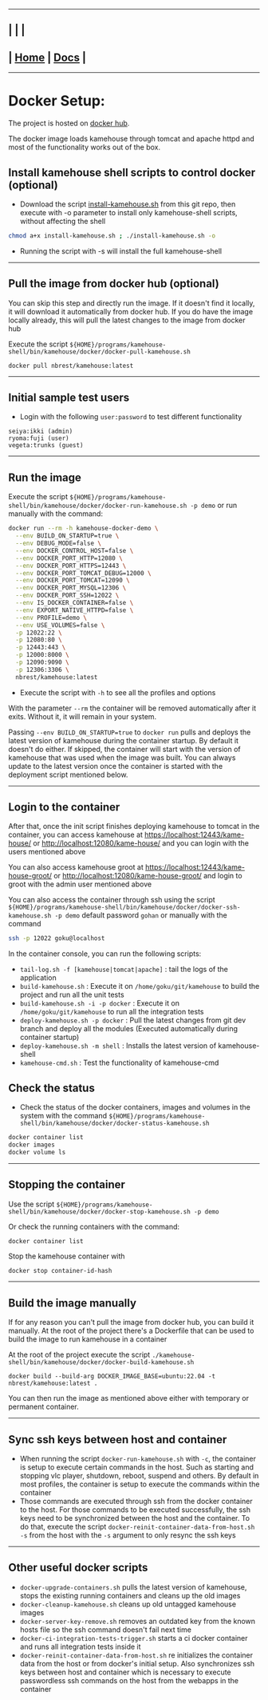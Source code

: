 ---------------------------------------------------------------
| | |
---------------------------------------------------------------
| [Home](/README.md) | [Docs](/docs/README.md) |
---------------------------------------------------------------

*********************

# Docker Setup:

The project is hosted on [docker hub](https://hub.docker.com/repository/docker/nbrest/kamehouse).

The docker image loads kamehouse through tomcat and apache httpd and most of the functionality works out of the box.

## Install kamehouse shell scripts to control docker (optional)

- Download the script [install-kamehouse.sh](/scripts/install-kamehouse.sh) from this git repo, then execute with -o parameter to install only kamehouse-shell scripts, without affecting the shell
```sh
chmod a+x install-kamehouse.sh ; ./install-kamehouse.sh -o
```
- Running the script with -s will install the full kamehouse-shell

*********************

## Pull the image from docker hub (optional)

You can skip this step and directly run the image. If it doesn't find it locally, it will download it automatically from docker hub. If you do have the image locally already, this will pull the latest changes to the image from docker hub

Execute the script `${HOME}/programs/kamehouse-shell/bin/kamehouse/docker/docker-pull-kamehouse.sh`

```
docker pull nbrest/kamehouse:latest
```

*********************

## Initial sample test users

- Login with the following `user:password` to test different functionality

```
seiya:ikki (admin)
ryoma:fuji (user)
vegeta:trunks (guest)
```

*********************

## Run the image

Execute the script `${HOME}/programs/kamehouse-shell/bin/kamehouse/docker/docker-run-kamehouse.sh -p demo` or run manually with the command:
```sh
docker run --rm -h kamehouse-docker-demo \
  --env BUILD_ON_STARTUP=true \
  --env DEBUG_MODE=false \
  --env DOCKER_CONTROL_HOST=false \
  --env DOCKER_PORT_HTTP=12080 \
  --env DOCKER_PORT_HTTPS=12443 \
  --env DOCKER_PORT_TOMCAT_DEBUG=12000 \
  --env DOCKER_PORT_TOMCAT=12090 \
  --env DOCKER_PORT_MYSQL=12306 \
  --env DOCKER_PORT_SSH=12022 \
  --env IS_DOCKER_CONTAINER=false \
  --env EXPORT_NATIVE_HTTPD=false \
  --env PROFILE=demo \
  --env USE_VOLUMES=false \
  -p 12022:22 \
  -p 12080:80 \
  -p 12443:443 \
  -p 12000:8000 \
  -p 12090:9090 \
  -p 12306:3306 \
  nbrest/kamehouse:latest
```

- Execute the script with `-h` to see all the profiles and options

With the parameter `--rm` the container will be removed automatically after it exits. Without it, it will remain in your system.

Passing `--env BUILD_ON_STARTUP=true` to `docker run` pulls and deploys the latest version of kamehouse during the container startup. By default it doesn't do either. If skipped, the container will start with the version of kamehouse that was used when the image was built. You can always update to the latest version once the container is started with the deployment script mentioned below.

*********************

## Login to the container

After that, once the init script finishes deploying kamehouse to tomcat in the container, you can access kamehouse at [https://localhost:12443/kame-house/](https://localhost:12443/kame-house/) or [http://localhost:12080/kame-house/](http://localhost:12080/kame-house/) and you can login with the users mentioned above

You can also access kamehouse groot at [https://localhost:12443/kame-house-groot/](https://localhost:12443/kame-house-groot/) or [http://localhost:12080/kame-house-groot/](http://localhost:12080/kame-house-groot/) and login to groot with the admin user mentioned above

You can also access the container through ssh using the script `${HOME}/programs/kamehouse-shell/bin/kamehouse/docker/docker-ssh-kamehouse.sh -p demo` default password `gohan` or manually with the command

```sh
ssh -p 12022 goku@localhost
``` 

In the container console, you can run the following scripts:

- `tail-log.sh -f [kamehouse|tomcat|apache]` : tail the logs of the application
- `build-kamehouse.sh` : Execute it on `/home/goku/git/kamehouse` to build the project and run all the unit tests
- `build-kamehouse.sh -i -p docker` : Execute it on `/home/goku/git/kamehouse` to run all the integration tests
- `deploy-kamehouse.sh -p docker` : Pull the latest changes from git dev branch and deploy all the modules (Executed automatically during container startup)
- `deploy-kamehouse.sh -m shell` : Installs the latest version of kamehouse-shell
- `kamehouse-cmd.sh` : Test the functionality of kamehouse-cmd

## Check the status

- Check the status of the docker containers, images and volumes in the system with the command `${HOME}/programs/kamehouse-shell/bin/kamehouse/docker/docker-status-kamehouse.sh`

```sh
docker container list
docker images
docker volume ls
```

*********************

## Stopping the container

Use the script `${HOME}/programs/kamehouse-shell/bin/kamehouse/docker/docker-stop-kamehouse.sh -p demo`

Or check the running containers with the command: 

```sh
docker container list
```

Stop the kamehouse container with 

```
docker stop container-id-hash
```

*********************

## Build the image manually

If for any reason you can't pull the image from docker hub, you can build it manually. At the root of the project there's a Dockerfile that can be used to build the image to run kamehouse in a container

At the root of the project execute the script `./kamehouse-shell/bin/kamehouse/docker/docker-build-kamehouse.sh`

```
docker build --build-arg DOCKER_IMAGE_BASE=ubuntu:22.04 -t nbrest/kamehouse:latest .
```

You can then run the image as mentioned above either with temporary or permanent container.


*********************

## Sync ssh keys between host and container

- When running the script `docker-run-kamehouse.sh` with `-c`, the container is setup to execute certain commands in the host. Such as starting and stopping vlc player, shutdown, reboot, suspend and others. By default in most profiles, the container is setup to execute the commands within the container
- Those commands are executed through ssh from the docker container to the host. For those commands to be executed successfully, the ssh keys need to be synchronized between the host and the container. To do that, execute the script `docker-reinit-container-data-from-host.sh -s` from the host with the `-s` argument to only resync the ssh keys

*********************

## Other useful docker scripts

- `docker-upgrade-containers.sh` pulls the latest version of kamehouse, stops the existing running containers and cleans up the old images
- `docker-cleanup-kamehouse.sh` cleans up old untagged kamehouse images
- `docker-server-key-remove.sh` removes an outdated key from the known hosts file so the ssh command doesn't fail next time
- `docker-ci-integration-tests-trigger.sh` starts a ci docker container and runs all integration tests inside it
- `docker-reinit-container-data-from-host.sh` re initializes the container data from the host or from docker's initial setup. Also synchronizes ssh keys between host and container which is necessary to execute passwordless ssh commands on the host from the webapps in the container
